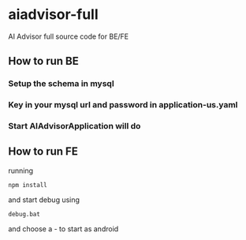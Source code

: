 # aiadvisor-full
AI Advisor full source code for BE/FE
## How to run BE
### Setup the schema in mysql
### Key in your mysql url and password in application-us.yaml
### Start AIAdvisorApplication will do

## How to run FE
running
```
npm install
```
and start debug using
```
debug.bat
```
and choose a - to start as android
